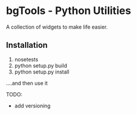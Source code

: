# bgTools - Python Utilities

A collection of widgets to make life easier.

## Installation


1. nosetests
2. python setup.py build
3. python setup.py install

....and then use it


TODO:
- add versioning

